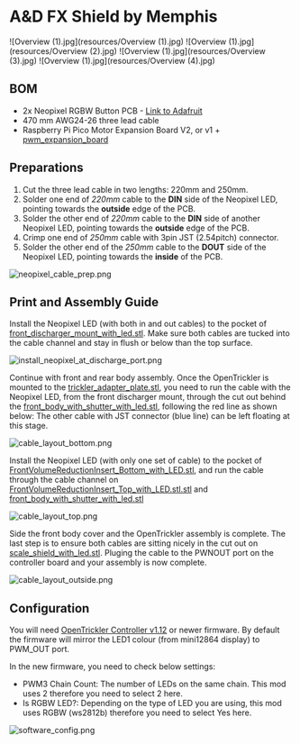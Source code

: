 # A&D FX Shield by Memphis

![Overview (1).jpg](resources/Overview (1).jpg)
![Overview (1).jpg](resources/Overview (2).jpg)
![Overview (1).jpg](resources/Overview (3).jpg)
![Overview (1).jpg](resources/Overview (4).jpg)



## BOM

- 2x Neopixel RGBW Button PCB - [Link to Adafruit](https://www.adafruit.com/product/4776)
- 470 mm AWG24-26 three lead cable
- Raspberry Pi Pico Motor Expansion Board V2, or v1 + [pwm_expansion_board](https://github.com/eamars/RaspberryPi-Pico-Motor-Expansion-Board/tree/main/archive/pwm_expansion_board)

## Preparations

1. Cut the three lead cable in two lengths: 220mm and 250mm. 
2. Solder one end of *220mm* cable to the **DIN** side of the Neopixel LED, pointing towards the **outside** edge of the PCB. 
3. Solder the other end of *220mm* cable to the **DIN** side of another Neopixel LED, pointing towards the **outside** edge of the PCB.
4. Crimp one end of *250mm* cable with 3pin JST (2.54pitch) connector. 
5. Solder the other end of the *250mm* cable to the **DOUT** side of the Neopixel LED, pointing towards the **inside** of the PCB. 

![neopixel_cable_prep.png](resources/neopixel_cable_prep.png)

## Print and Assembly Guide

Install the Neopixel LED (with both in and out cables) to the pocket of [front_discharger_mount_with_led.stl](STL/front_discharger_mount_with_led.stl). Make sure both cables are tucked into the cable channel and stay in flush or below than the top surface. 

![install_neopixel_at_discharge_port.png](resources/install_neopixel_at_discharge_port.png)

Continue with front and rear body assembly. Once the OpenTrickler is mounted to the [trickler_adapter_plate.stl](STL/trickler_adapter_plate.stl), you need to run the cable with the Neopixel LED, from the front discharger mount, through the cut out behind the [front_body_with_shutter_with_led.stl](STL/front_body_with_shutter_with_led.stl), following the red line as shown below: The other cable with JST connector (blue line) can be left floating at this stage. 

![cable_layout_bottom.png](resources/cable_layout_bottom.png)

Install the Neopixel LED (with only one set of cable) to the pocket of [FrontVolumeReductionInsert_Bottom_with_LED.stl](STL/FrontVolumeReductionInsert_Bottom_with_LED.stl), and run the cable through the cable channel on [FrontVolumeReductionInsert_Top_with_LED.stl.stl](STL/FrontVolumeReductionInsert_Top_with_LED.stl.stl) and [front_body_with_shutter_with_led.stl](STL/front_body_with_shutter_with_led.stl)

![cable_layout_top.png](resources/cable_layout_top.png)

Side the front body cover and the OpenTrickler assembly is complete. The last step is to ensure both cables are sitting nicely in the cut out on [scale_shield_with_led.stl](STL/scale_shield_with_led.stl). Pluging the cable to the PWNOUT port on the controller board and your assembly is now complete. 

![cable_layout_outside.png](resources/cable_layout_outside.png)

## Configuration

You will need [OpenTrickler Controller v1.12](https://github.com/eamars/OpenTrickler-RP2040-Controller/releases/tag/v1.12) or newer firmware. By default the firmware will mirror the LED1 colour (from mini12864 display) to PWM_OUT port. 

In the new firmware, you need to check below settings: 

- PWM3 Chain Count: The number of LEDs on the same chain. This mod uses 2 therefore you need to select 2 here. 
- Is RGBW LED?: Depending on the type of LED you are using, this mod uses RGBW (ws2812b) therefore you need to select Yes here. 

![software_config.png](resources/software_config.png)
